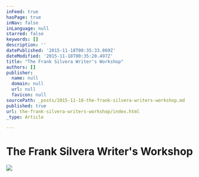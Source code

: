 ```yaml
---
inFeed: true
hasPage: true
inNav: false
inLanguage: null
starred: false
keywords: []
description: ''
datePublished: '2015-11-18T00:35:33.869Z'
dateModified: '2015-11-18T00:35:20.497Z'
title: "The Frank Silvera Writer's Workshop"
authors: []
publisher:
  name: null
  domain: null
  url: null
  favicon: null
sourcePath: _posts/2015-11-18-the-frank-silvera-writers-workshop.md
published: true
url: the-frank-silvera-writers-workshop/index.html
_type: Article

---
```

# The Frank Silvera Writer's Workshop
![](https://the-grid-user-content.s3-us-west-2.amazonaws.com/89ba50a4-3b80-43f5-aa73-6c423b5766df.jpg)